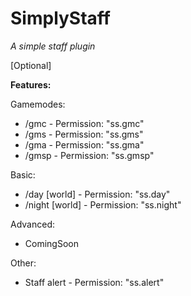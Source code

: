 # SimplyStaff
_A simple staff plugin_

[Optional]
<Required>

**Features:**

Gamemodes:
- /gmc - Permission: "ss.gmc"
- /gms - Permission: "ss.gms"
- /gma - Permission: "ss.gma"
- /gmsp - Permission: "ss.gmsp"

Basic:
- /day [world] - Permission: "ss.day"
- /night [world] - Permission: "ss.night"

Advanced:
- ComingSoon
  
Other:
- Staff alert - Permission: "ss.alert"
